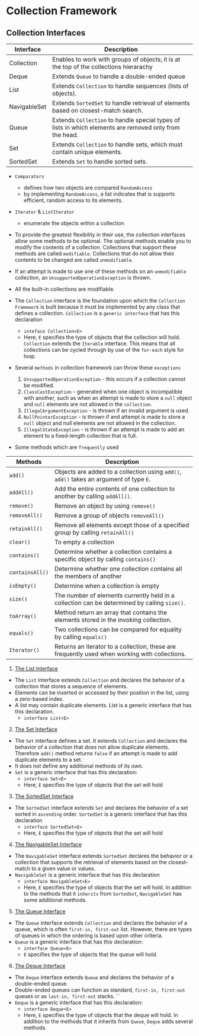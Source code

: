 # Collection Framework

## Collection Interfaces
| Interface   | Description|
|--------------- | --------------- |
| Collection   | Enables to work with groups of objects; it is at the top of the collections hierarachy  |
| Deque   | Extends `Queue` to handle a double-ended queue   |
| List   | Extends `Collection` to handle sequences (lists of objects).  |
| NavigableSet   | Extends `SortedSet` to handle retrieval of elements based on closest-match search.   |
| Queue   | Extends `Collection` to handle special types of lists in which elements are removed only from the head.   |
| Set   | Extends `Collection` to handle sets, which must contain unique elements.   |
| SortedSet   | Extends `Set` to handle sorted sets.   |

- `Comparators`
    - defines how two objects are compared
`RandomAccess`
    - by implementing `RandomAccess`, a list indicates that is supports efficient, random access to its elements. 
- `Iterator` & `ListIterator`
    - enumerate the objects within a collection

- To provide the greatest flexibility in their use, the collection interfaces allow some methods to be optional. The optional methods enable you to modify the contents of a collection. Collections that support these methods are called `modifiable`. Collections that do not allow their contents to be changed are called `unmodifiable`. 
- If an attempt is made to use one of these methods on an `unmodifiable` collection, an `UnsupportedOperationException` is thrown. 
- All the built-in collections are modifiable.


- The `Collection` interface is the foundation upon which the `Collection Framework` is built because it must be implemented by any class that defines a collection. `Collection` is a `generic interface` that has this declaration
    - `inteface Collection<E>`
    - Here, `E` specifies the type of objects that the collection will hold. `Collection` extends the `Iterable` interface. This means that all collections can be cycled through by use of the `for-each` style for loop.

- Several `methods` in collection framework can throw these `exceptions`
    1) `UnsupportedOperationException` - this occurs if a collection cannot be modified.
    2) `ClassCastException` - generated when one object is incompatible with another, such as when an attempt is made to store a `null` object and `null` elements are not allowed in the `collection`. 
    3) `IllegalArgumentException` - is thrown if an invalid argument is used.
    4) `NullPointerException` - is thrown if and attempt is made to store a `null` object and null elements are not allowed in the collection.
    5) `IllegalStateException` - is thrown if an attempt is made to add an element to a fixed-length collection that is full.

- Some methods which are `frequently` used

| Methods   | Description |
|--------------- | --------------- |
| `add()`   | Objects are added to a collection using `add()`, `add()` takes an argument of type `E`.   |
| `addAll()`   | Add the entire contents of one collection to another by calling `addAll()`.   |
| `remove()`   | Remove an object by using `remove()`   |
| `removeAll()`   | Remove a group of objects `removeAll()`   |
| `retainAll()`   | Remove all elements except those of a specified group by calling `retainAll()`   |
| `clear()`   | To empty a collection   |
| `contains()`| Determine whether a collection contains a specific object by calling `contains()`   |
| `containsAll()`   | Determine whether one collection contains all the members of another  |
| `isEmpty()`   | Determine when a collection is empty   |
| `size()`   | The number of elements currently held in a collection can be determined by calling `size()`.   |
| `toArray()`   | Method return an array that contains the elements stored in the invoking collection.   |
| `equals()`   | Two collections can be compared for equality by calling `equals()`  |
| `Iterator()`   | Returns an iterator to a collection, these are frequently used when working with collections.   |


1) [The List Interface](./ListInterface/README.md)
- The `List` interface extends `Collection` and declares the behavior of a collection that stores a sequence of elements.
- Elements can be inserted or accessed by their position in the list, using a zero-based index.
- A list may contain duplicate elements. List is a generic interface that has this declaration.
    - `interface List<E>`

2) [The Set Interface](./SetInterface/README.md) 
- The `Set` interface defines a set. It extends `Collection` and declares the behavior of a collection that does not allow duplicate elements. Therefore `add()` method returns `false` if an attempt is made to add duplicate elements to a set.
- It does not define any additional methods of its own.
- `Set` is a generic interface that has this declaration:
    - `interface Set<E>`
    - Here, `E` specifies the type of objects that the set will hold

3) [The SortedSet Interface](./SetInterface/SortedSetInterface/README.md)
- The `SortedSet` interface extends `Set` and declares the behavior of a set sorted in `ascending` order. `SortedSet` is a generic interface that has this declaration
    - `interface SortedSet<E>`
    - Here, `E` specifies the type of objects that the set will hold

4) [The NavigableSet Interface](./SetInterface/NavigableSetInterface/README.md)

- The `NavigableSet` interface extends `SortedSet` declares the behavior or a collection that supports the retrieval of elements based on the closest-match to a given value or values.
- `NavigableSet` is a generic interface that has this declaration
    - `interface NavigableSet<E>`
    - Here, `E` specifies the type of objects that the set will hold. In addition to the methods that it `inherits` from `SortedSet`, `NavigableSet` has some additional methods.

5) [The Queue Interface](./QueueInterface/README.md)
- The `Queue` interface extends `Collection` and declares the behavior of a queue, which is often `first-in, first-out` list. However, there are types of queues in which the ordering is based upon other criteria.
- `Queue` is a generic interface that has this declaration:
    - `interface Queue<E>`
    - `E` specifies the type of objects that the queue will hold.

6) [The Deque Interface](./QueueInterface/DequeInterface/README.md)
- The `Deque` interface extends `Queue` and declares the behavior of a double-ended queue. 
- Double-ended queues can function as standard, `first-in, first-out` queues or as `last-in, first-out` stacks. ``
- `Deque` is a generic interface that has this declaration:
    - `interface Deque<E>`
    - Here, `E` specifies the type of objects that the deque will hold. In addition to the methods that it inherits from `Queue`, `Deque` adds several methods.
